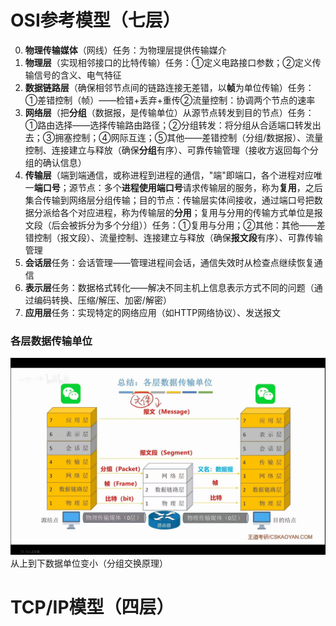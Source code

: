 


# OSI参考模型（七层）
0. **物理传输媒体**（网线）任务：为物理层提供传输媒介
1. **物理层**（实现相邻接口的比特传输）任务：①定义电路接口参数；②定义传输信号的含义、电气特征
2. **数据链路层**（确保相邻节点间的链路连接无差错，以**帧**为单位传输）任务：①差错控制（帧）——检错+丢弃+重传②流量控制：协调两个节点的速率
3. **网络层**（把**分组**（数据报，是传输单位）从源节点转发到目的节点）任务：①路由选择——选择传输路由路径；②分组转发：将分组从合适端口转发出去；③拥塞控制；④网际互连；⑤其他——差错控制（分组/数据报）、流量控制、连接建立与释放（确保**分组**有序）、可靠传输管理（接收方返回每个分组的确认信息）
4. **传输层**（端到端通信，或称进程到进程的通信，"端"即端口，各个进程对应唯一**端口号**；源节点：多个**进程使用端口号**请求传输层的服务，称为**复用**，之后集合传输到网络层分组传输；目的节点：传输层实体间接收，通过端口号把数据分派给各个对应进程，称为传输层的**分用**；复用与分用的传输方式单位是报文段（后会被拆分为多个分组））任务：①复用与分用；②其他：其他——差错控制（报文段）、流量控制、连接建立与释放（确保**报文段**有序）、可靠传输管理
5. **会话层**任务：会话管理——管理进程间会话，通信失效时从检查点继续恢复通信
6. **表示层**任务：数据格式转化——解决不同主机上信息表示方式不同的问题（通过编码转换、压缩/解压、加密/解密）
7. **应用层**任务：实现特定的网络应用（如HTTP网络协议）、发送报文

### 各层数据传输单位
![输入图片说明](/imgs/2025-07-19/uftU5DmLlBCDZHRh.jpeg)
从上到下数据单位变小（分组交换原理）

# TCP/IP模型（四层）


<!--stackedit_data:
eyJoaXN0b3J5IjpbNDQ4OTk1MTIwLDcyNzcxMzU1NiwyMDQwMj
k3NjIyXX0=
-->